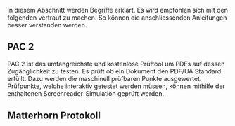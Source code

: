 In diesem Abschnitt werden Begriffe erklärt. Es wird empfohlen sich mit den folgenden vertraut zu machen. So können die anschliessenden Anleitungen besser verstanden werden.

## PAC 2

PAC 2 ist das umfangreichste und kostenlose Prüftool um PDFs auf dessen Zugänglichkeit zu testen. Es prüft ob ein Dokument den PDF/UA Standard erfüllt. Dazu werden die maschinell prüfbaren Punkte ausgewertet. Prüfpunkte, welche interaktiv getestet werden müssen, können mithilfe der enthaltenen Screenreader-Simulation geprüft werden.

## Matterhorn Protokoll



